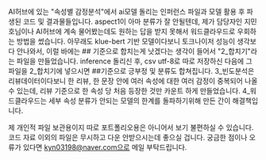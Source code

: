 AI허브에 있는 "속성별 감정분석"에서 ai모델 돌리는 인퍼런스 파일과 모델 활용 후 파생된 코드 및 결과물들입니다.
aspect1이 아마 분류가 잘 안될텐데, 제가 담당자인 지민호님이나 AI허브에 계속 물어봤는데도 원하는 답을 받지 못해서 워드클라우드로 우회하는 방법을 썼습니다.
아무래도 klue-bert 기반 모델이다보니 토크나이저 성능이 생각보다 안나와서, 이럴 바에는 ## 기준으로 합치는게 낫겠다는 생각이 들어서 "2_합치기"라는 파일을 만들었습니다.
inference 돌리신 후, csv utf-8로 따로 저장하신 다음에 그 파일을 2_합치기에 넣으시면 ##기준으로 긍부정 및 분류도 합쳐집니다.
3_빈도분석은 리뷰데이터이다보니 한 리뷰, 한 문장 안에 여러 속성에 대한 여러 감정이 중복되어 나올 수 있는데, 리뷰 기준으로 한 속성 당 처음 등장한 것만 카운트 하게 만들었습니다.
4_워드클라우드는 세부 속성 분류가 안되는 모델의 한계를 돌파하기위해 만든 간이 해결책입니다.

제 개인적 파일 보관용이지 따로 포트폴리오용은 아니어서 보기 불편하실 수 있습니다. 코드 자료 이외의 파일은 무시하고 다운 안받으시는데 좋으실 겁니다.
궁금한 점이나 오류가 있다면 kyn03198@naver.com으로 메일 부탁드립니다.
